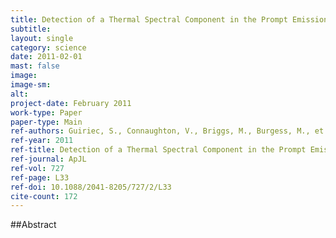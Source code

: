 ```yaml
---
title: Detection of a Thermal Spectral Component in the Prompt Emission of GRB 100724Ba
subtitle: 
layout: single
category: science
date: 2011-02-01
mast: false
image: 
image-sm: 
alt: 
project-date: February 2011
work-type: Paper
paper-type: Main
ref-authors: Guiriec, S., Connaughton, V., Briggs, M., Burgess, M., et al.
ref-year: 2011
ref-title: Detection of a Thermal Spectral Component in the Prompt Emission of GRB 100724B
ref-journal: ApJL
ref-vol: 727
ref-page: L33
ref-doi: 10.1088/2041-8205/727/2/L33
cite-count: 172
---
```



##Abstract
